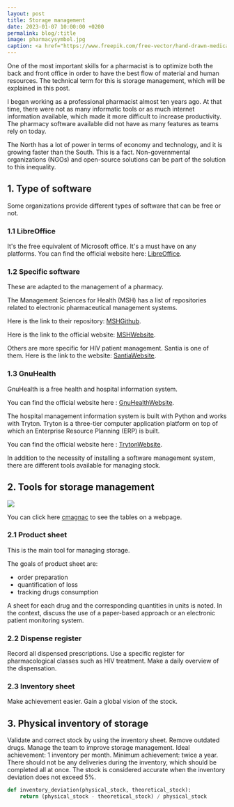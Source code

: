 ```yaml
---
layout: post
title: Storage management
date: 2023-01-07 10:00:00 +0200
permalink: blog/:title
image: pharmacysymbol.jpg
caption: <a href="https://www.freepik.com/free-vector/hand-drawn-medical-pharmacy-symbol_29900479.htm#page=3&query=pharmacy&position=9&from_view=search&track=sph">Image by Freepik</a>
---
```

One of the most important skills for a pharmacist is to optimize both the back and front office in order to have the best flow of material and human resources. The technical term for this is storage management, which will be explained in this post.

I began working as a professional pharmacist almost ten years ago. At that time, there were not as many informatic tools or as much internet information available, which made it more difficult to increase productivity. The pharmacy software available did not have as many features as teams rely on today.

The North has a lot of power in terms of economy and technology, and it is growing faster than the South. This is a fact. Non-governmental organizations (NGOs) and open-source solutions can be part of the solution to this inequality.

## 1. Type of software

Some organizations provide different types of software that can be free or not.

### 1.1 LibreOffice

It's the free equivalent of Microsoft office.
It's a must have on any platforms.
You can find the official website here: [LibreOffice](https://www.libreoffice.org/).

### 1.2 Specific software

These are adapted to the management of a pharmacy.

The Management Sciences for Health (MSH) has a list of repositories related to electronic pharmaceutical management systems.

Here is the link to their repository: [MSHGithub](https://github.com/MSH).

Here is the link to the official website: [MSHWebsite](https://msh.org/).

Others are more specific for HIV patient management.
Santia is one of them. Here is the link to the website: [SantiaWebsite](https://www.santia.org/).

### 1.3 GnuHealth

GnuHealth is a free health and hospital information system.

You can find the official website here : [GnuHealthWebsite](https://www.gnuhealth.org/).

The hospital management information system is built with Python and works with Tryton. Tryton is a three-tier computer application platform on top of which an Enterprise Resource Planning (ERP) is built.

You can find the official website here : [TrytonWebsite](http://www.tryton.org/).

In addition to the necessity of installing a software management system, there are different tools available for managing stock.

## 2. Tools for storage management

<img src="{{ site.image_path }}/storage_tables.png" class="image">

You can click here [cmagnac](https://cmagnac.github.io/tables-template/) to see the tables on a webpage.

### 2.1 Product sheet

This is the main tool for managing storage.

The goals of product sheet are:

+ order preparation
+ quantification of loss
+ tracking drugs consumption

A sheet for each drug and the corresponding quantities in units is noted.
In the context, discuss the use of a paper-based approach or an electronic patient monitoring system.

### 2.2 Dispense register

Record all dispensed prescriptions.
Use a specific register for pharmacological classes such as HIV treatment.
Make a daily overview of the dispensation.

### 2.3 Inventory sheet

Make achievement easier.
Gain a global vision of the stock.

## 3. Physical inventory of storage

Validate and correct stock by using the inventory sheet.
Remove outdated drugs.
Manage the team to improve storage management.
Ideal achievement: 1 inventory per month.
Minimum achievement: twice a year.
There should not be any deliveries during the inventory, which should be completed all at once.
The stock is considered accurate when the inventory deviation does not exceed 5%.

```python
def inventory_deviation(physical_stock, theoretical_stock):
    return (physical_stock - theoretical_stock) / physical_stock
```
